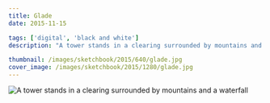 ```yaml
---
title: Glade
date: 2015-11-15

tags: ['digital', 'black and white']
description: "A tower stands in a clearing surrounded by mountains and a waterfall."

thumbnail: /images/sketchbook/2015/640/glade.jpg
cover_image: /images/sketchbook/2015/1280/glade.jpg
---
```


![A tower stands in a clearing surrounded by mountains and a waterfall](/images/sketchbook/2015/960/glade.jpg)
